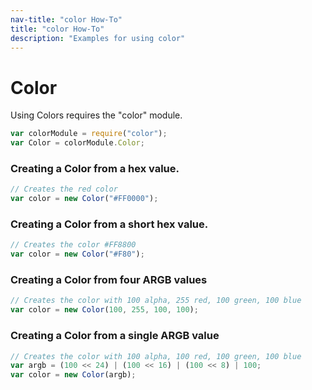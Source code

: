 ```yaml
---
nav-title: "color How-To"
title: "color How-To"
description: "Examples for using color"
---
```

# Color
Using Colors requires the "color" module.
``` JavaScript
var colorModule = require("color");
var Color = colorModule.Color;
```
### Creating a Color from a hex value.
``` JavaScript
// Creates the red color
var color = new Color("#FF0000");
```
### Creating a Color from a short hex value.
``` JavaScript
// Creates the color #FF8800
var color = new Color("#F80");
```
### Creating a Color from four ARGB values
``` JavaScript
// Creates the color with 100 alpha, 255 red, 100 green, 100 blue
var color = new Color(100, 255, 100, 100);
```
### Creating a Color from a single ARGB value
``` JavaScript
// Creates the color with 100 alpha, 100 red, 100 green, 100 blue
var argb = (100 << 24) | (100 << 16) | (100 << 8) | 100;
var color = new Color(argb);
```
